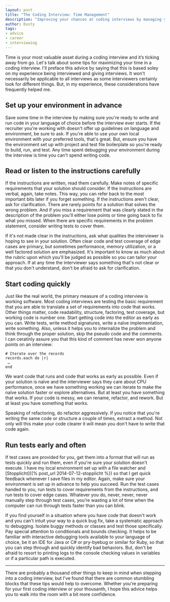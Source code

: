 ```yaml
---
layout: post
title: "The Coding Interview: Time Management"
description: "Improving your chances at coding interviews by managing your time."
author: Dusty
tags:
- advice
- career
- interviewing
---
```


Time is your most valuable asset during a coding interview and it’s ticking away from go. Let's talk about some
tips for maximizing your time in a coding interview. I'll preface this advice by saying that this is based soley on
my experience being interviewed and giving interviews. It won't necessarily be applicable to all interviews as some
interviewers certainly look for different things. But, in my experience, these considerations have frequently
helped me.

## Set up your environment in advance
Save some time in the interview by making sure you're ready to write and run code in your language of choice before the
interview ever starts. If the recruiter you're working with doesn't offer up guidelines on language and environment, be
sure to ask. If you're able to use your own local environment with your preferred tools, that's great. But, ensure you
have the environment set up with project and test file boilerplate so you're ready to build, run, and test. Any time
spent debugging your environment during the interview is time you can't spend writing code.

## Read or listen to the instructions carefully
If the instructions are written, read them carefully. Make notes of specific requirements that your solution should
consider. If the instructions are verbal, again, take notes. This way, you can refer back to the most important bits
later if you forget something. If the instructions aren't clear, ask for clarification. There are rarely points for
a solution that solves the wrong problem. And if you miss a requirement that was clearly stated in the description
of the problem you'll either lose points or time going back to fix what you missed. When there are specific
requirements in the problem statement, consider writing tests to cover them.

If it's not made clear in the instructions, ask what qualities the interviewer is hoping to see in your solution.
Often clear code and test coverage of edge cases are primary, but sometimes performance, memory utilization, or a well
factored solution are emphasized. It's important to know as much about the rubric upon which you'll be judged as
possible so you can tailor your approach. If at any time the interviewer says something that's not clear or that you
don't understand, don't be afraid to ask for clarification.

## Start coding quickly
Just like the real world, the primary measure of a coding interview is working software. Most coding interviews are
testing the basic requirement that you are able to translate a set of requirements into code that works. Other things
matter, code readability, structure, factoring, test coverage, but working code is number one. Start getting code into
the editor as early as you can. Write tests, write method signatures, write a naïve implementation, write something.
Also, unless it helps you to internalize the problem and think through the proper solution, skip the pseudo code and
the comments. I can ceratinly assure you that this kind of comment has never won anyone points on an interview:

```
# Iterate over the records
records.each do |r|
 …
end
```

We want code that runs and code that works as early as possible. Even if your solution is naïve and the interviewer
says they care about CPU performance, once we have something working we can iterate to make the naïve solution
faster or explore alternatives. But at least you have something that works. If your code is messy, we can rename,
refactor, and rework. But at least you have something that works. 

Speaking of refactoring, do refactor aggressively. If you notice that you're writing the same code or structure a
couple of times, extract a method. Not only will this make your code clearer it will mean you don't have to write
that code again. 

## Run tests early and often
If test cases are provided for you, get them into a format that will run as tests quickly and run them, even if
you're sure your solution doesn't execute. I have my local environment set up with a file watcher and 
[Stopplicht]({% post_url 2014-07-12-stopplicht %}) so that I get quick feedback whenever I save files in my editor.
Again, make sure your environment is set up in advance to help you succeed. Run the test cases handed to you, run
tests to cover requirements from the instructions, and run tests to cover edge cases. Whatever you do, never,
never, never manually step through test cases, you’re wasting a lot of time when the computer can run through tests
faster than you can blink.

If you find yourself in a situation where you have code that doesn't work and you can't intuit your way to a quick
bug fix, take a systematic approach to debugging. Isolate buggy methods or classes and test those specifically. Pay
special attention to conditionals and bounds checking. It helps to be familiar with interactive debugging tools
available to your language of choice, be it an IDE for Java or C# or pry-byebug or similar for Ruby, so that you
can step through and quickly identify bad behaviors. But, don't be afraid to resort to printing logs to the console
checking values in variables or if a particular path is executed.

---

There are probably a thousand other things to keep in mind when stepping into a coding interview, but I've found
that there are common stumbling blocks that these tips would help to overcome. Whether you're preparing for your
first coding interview or your thousanth, I hope this advice helps you to walk into the room with a bit more
confidence.
